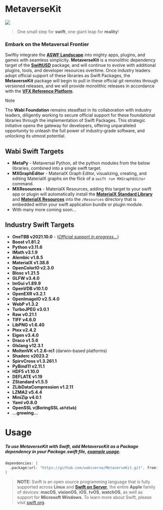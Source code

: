 # MetaverseKit

<image src="https://media.giphy.com/media/v1.Y2lkPTc5MGI3NjExb2pxN2Q4Y29kdmtuaGp5b3JwMDRhdmtmcHJ0c3VzZXhrc25hdnV1ZiZlcD12MV9pbnRlcm5hbF9naWZfYnlfaWQmY3Q9Zw/f9m9SX5FUGIUImpaSa/giphy.gif">

> One small step for **swift**, one giant leap for **reality**!

### Embark on the Metaversal Frontier

Swiftly integrate the [**ASWF Landscape**](https://landscape.aswf.io) into mighty apps, plugins, and games with seamless simplicity. 
**MetaverseKit** is a monolithic dependency target of the [**SwiftUSD**](https://github.com/wabiverse/SwiftUSD) package, and will
continue to evolve with additional plugins, tools, and developer resources overtime. Once industry leaders adopt official support
of these libraries as Swift Packages, the **MetaverseKit** package will begin to pull in these official git remotes through versioned
releases, and we will provide monolithic releases in accordance with the [**VFX Reference Platform**](https://vfxplatform.com).

> [!NOTE]  
> The **Wabi Foundation** remains steadfast in its collaboration with industry leaders, diligently working to secure official support
  for these foundational libraries through the implementation of Swift Packages. This strategic initiative opens the gateway for developers,
  offering unparalleled opportunity to unleash the full power of industry-grade software, and unlocking its utmost potential.

## Wabi Swift Targets
- **MetaPy** - Metaversal Python, all the python modules from the below libraries, combined into a single swift target.
- **MXGraphEditor** - MaterialX Graph Editor, visualizing, creating, and editing MaterialX graphs on the flick of a `swift run MXGraphEditor` command.
- **MXResources** - MaterialX Resources, adding this target to your swift app or plugin will automatically install the [**MaterialX Standard Library**](https://github.com/AcademySoftwareFoundation/MaterialX/tree/main/libraries) and [**MaterialX Resources**](https://github.com/AcademySoftwareFoundation/MaterialX/tree/main/resources) into
  the `/Resources` directory that is embedded within your swift application bundle or plugin module.
- With many more coming soon...

## Industry Swift Targets
- **OneTBB v2021.10.0** - ([*Official support in progress...*](https://github.com/oneapi-src/oneTBB/issues/1244))
- **Boost v1.81.2**
- **Python v3.11.6**
- **IMath v3.1.9**
- **Alembic v1.8.5**
- **MaterialX v1.38.8**
- **OpenColorIO v2.3.0**
- **Blosc v1.21.5**
- **GLFW v3.4.0**
- **ImGui v1.89.9**
- **OpenVDB v10.1.0**
- **OpenEXR v3.2.1**
- **OpenImageIO v2.5.4.0**
- **WebP v1.3.2**
- **TurboJPEG v3.0.1**
- **Raw v0.21.1**
- **TIFF v4.6.0**
- **LibPNG v1.6.40**
- **Ptex v2.4.2**
- **Eigen v3.4.0**
- **Draco v1.5.6**
- **Glslang v12.3.1**
- **MoltenVK v1.2.6-rc1** (darwin-based platforms)
- **Shaderc v2023.2**
- **SpirvCross v1.3.261.1**
- **PyBind11 v2.11.1**
- **HDF5 v1.10.0**
- **DEFLATE v1.19**
- **ZStandard v1.5.5**
- **ZLibDataCompression v1.2.11**
- **LZMA2 v5.4.4**
- **MiniZip v4.0.1**
- **Yaml v0.8.0**
- **OpenSSL v(BoringSSL `abfd5eb`)**
- **...growing...**

# Usage
##### To use MetaverseKit with Swift, add **MetaverseKit** as a **Package** dependency in your Package.swift file, [example usage](https://github.com/wabiverse/SwiftUSD/blob/main/Package.swift#L85).
```swift
dependencies: [
  .package(url: "https://github.com/wabiverse/MetaverseKit.git", from: "1.2.1"),
]
```

> **NOTE:** Swift is an open source programming language that is fully
supported across **Linux** and [**Swift on Server**](https://www.swift.org/server/),
the entire **Apple** family of devices: **macOS**, **visionOS**, **iOS**, **tvOS**, **watchOS**,
as well as support for **Microsoft Windows**. To learn more about Swift, please visit [swift.org](https://www.swift.org).
<br>